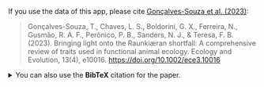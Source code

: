 If you use the data of this app, please cite [Gonçalves-Souza et al. (2023)](https://onlinelibrary.wiley.com/doi/full/10.1002/ece3.10016):


> Gonçalves-Souza, T., Chaves, L. S., Boldorini, G. X., Ferreira, N., Gusmão, R. A. F., Perônico, P. B., Sanders, N. J., & Teresa, F. B. (2023). Bringing light onto the Raunkiæran shortfall: A comprehensive review of traits used in functional animal ecology. Ecology and Evolution, 13(4), e10016. https://doi.org/10.1002/ece3.10016


<details style="margin-bottom:10px;">
<summary>
You can also use the <b>BibTeX</b> citation for the paper.
</summary>

```
@article{goncalves-souzaBringingLightRaunkiaeran2023,
	title = {Bringing light onto the {Raunkiæran} shortfall: {A} comprehensive review of traits used in functional animal ecology},
	volume = {13},
	copyright = {© 2023 The Authors. Ecology and Evolution published by John Wiley \& Sons Ltd.},
	issn = {2045-7758},
	shorttitle = {Bringing light onto the {Raunkiæran} shortfall},
	url = {https://onlinelibrary.wiley.com/doi/abs/10.1002/ece3.10016},
	doi = {10.1002/ece3.10016},
	abstract = {Trait-based approaches elucidate the mechanisms underlying biodiversity response to, or effects on, the environment. Nevertheless, the Raunkiæran shortfall—the dearth of knowledge on species traits and their functionality—presents a challenge in the application of these approaches. We conducted a systematic review to investigate the trends and gaps in trait-based animal ecology in terms of taxonomic resolution, trait selection, ecosystem type, and geographical region. In addition, we suggest a set of crucial steps to guide trait selection and aid future research to conduct within and cross-taxon comparisons. We identified 1655 articles using virtually all animal groups published from 1999 to 2020. Studies were concentrated in vertebrates, terrestrial habitats, the Palearctic realm, and mostly investigated trophic and habitat dimensions. Additionally, they focused on response traits (79.4\%) and largely ignored intraspecific variation (94.6\%). Almost 36\% of the data sets did not provide the rationale behind the selection of morphological traits. The main limitations of trait-based animal ecology were the use of trait averages and a rare inclusion of intraspecific variability. Nearly one-fifth of the studies based only on response traits conclude that trait diversity impacts ecosystem processes or services without justifying the connection between them or measuring them. We propose a guide for standardizing trait collection that includes the following: (i) determining the type of trait and the mechanism linking the trait to the environment, ecosystem, or the correlation between the environment, trait, and ecosystem, (ii) using a “periodic table of niches” to select the appropriate niche dimension to support a mechanistic trait selection, and (iii) selecting the relevant traits for each retained niche dimension. By addressing these gaps, trait-based animal ecology can become more predictive. This implies that future research will likely focus on collaborating to understand how environmental changes impact animals and their capacity to provide ecosystem services and goods.},
	language = {en},
	number = {4},
	journal = {Ecology and Evolution},
	author = {Gonçalves-Souza, Thiago and Chaves, Leonardo S. and Boldorini, Gabriel X. and Ferreira, Natália and Gusmão, Reginaldo A. F. and Perônico, Phamela Bernardes and Sanders, Nathan J. and Teresa, Fabrício B.},
	year = {2023},
	note = {\_eprint: https://onlinelibrary.wiley.com/doi/pdf/10.1002/ece3.10016},
	keywords = {functional traits, knowledge shortfalls, Raunkiæran shortfall, response and effect traits, trait-based ecology},
	pages = {e10016},
}
```

</details>
